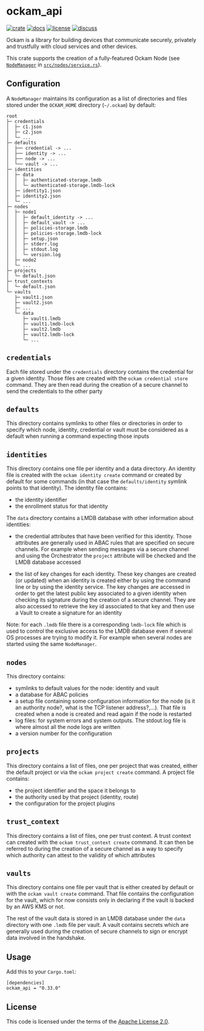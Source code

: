 # ockam_api

[![crate][crate-image]][crate-link]
[![docs][docs-image]][docs-link]
[![license][license-image]][license-link]
[![discuss][discuss-image]][discuss-link]

Ockam is a library for building devices that communicate securely, privately
and trustfully with cloud services and other devices.

This crate supports the creation of a fully-featured Ockam Node
(see [`NodeManager`](https://github.com/build-trust/ockam/blob/2fc6d7714a4e54f8734c172ad6480fedc6e3629c/implementations/rust/ockam/ockam_api/src/nodes/service.rs#L87) in [`src/nodes/service.rs`](https://github.com/build-trust/ockam/blob/2fc6d7714a4e54f8734c172ad6480fedc6e3629c/implementations/rust/ockam/ockam_api/src/nodes/service.rs)).

## Configuration

A `NodeManager` maintains its configuration as a list of directories and files stored under
the `OCKAM_HOME` directory (`~/.ockam`) by default:
```shell
root
├─ credentials
│  ├─ c1.json
│  ├─ c2.json
│  └─ ...
├─ defaults
│  ├── credential -> ...
│  ├── identity -> ...
│  ├── node -> ...
│  └── vault -> ...
├─ identities
│  ├─ data
│  │  ├─ authenticated-storage.lmdb
│  │  └─ authenticated-storage.lmdb-lock
│  ├─ identity1.json
│  ├─ identity2.json
│  └─ ...
├─ nodes
│  ├─ node1
│  │  ├─ default_identity -> ...
│  │  ├─ default_vault -> ...
│  │  ├─ policies-storage.lmdb
│  │  ├─ policies-storage.lmdb-lock
│  │  ├─ setup.json
│  │  ├─ stderr.log
│  │  ├─ stdout.log
│  │  └─ version.log
│  ├─ node2
│  └─ ...
├─ projects
│  └─ default.json
├─ trust_contexts
│  └─ default.json
└─ vaults
   ├─ vault1.json
   ├─ vault2.json
   ├─ ...
   └─ data
      ├─ vault1.lmdb
      ├─ vault1.lmdb-lock
      ├─ vault2.lmdb
      ├─ vault2.lmdb-lock
      └─ ...
```
## `credentials`

Each file stored under the `credentials` directory contains the credential for a given identity.
Those files are created with the `ockam credential store` command. They are then read during the creation of
a secure channel to send the credentials to the other party

## `defaults`

This directory contains symlinks to other files or directories in order to specify which node,
identity, credential or vault must be considered as a default when running a command expecting those
inputs

## `identities`

This directory contains one file per identity and a data directory. An identity file is created
with the `ockam identity create` command or created by default for some commands (in that case the
`defaults/identity` symlink points to that identity). The identity file contains:

- the identity identifier
- the enrollment status for that identity

The `data` directory contains a LMDB database with other information about identities:
 - the credential attributes that have been verified for this identity. Those attributes are
   generally used in ABAC rules that are specified on secure channels. For example when sending messages
   via a secure channel and using the Orchestrator the `project` attribute will be checked and the LMDB database accessed

 - the list of key changes for each identity. These key changes are created (or updated) when an identity
   is created either by using the command line or by using the identity service.
   The key changes are accessed in order to get the latest public key associated to a given identity
   when checking its signature during the creation of a secure channel.
   They are also accessed to retrieve the key id associated to that key and then use a Vault to create a signature
   for an identity

Note: for each `.lmdb` file there is a corresponding `lmdb-lock` file which is used to control
the exclusive access to the LMDB database even if several OS processes are trying to modify it.
For example when several nodes are started using the same `NodeManager`.

## `nodes`

This directory contains:

 - symlinks to default values for the node: identity and vault
 - a database for ABAC policies
 - a setup file containing some configuration information for the node (is it an authority node?, what is the TCP listener address?,...).
   That file is created when a node is created and read again if the node is restarted
 - log files: for system errors and system outputs. The stdout.log file is where almost all the node logs are written
 - a version number for the configuration

## `projects`

This directory contains a list of files, one per project that was created, either the default project
or via the `ockam project create` command. A project file contains:

 - the project identifier and the space it belongs to
 - the authority used by that project (identity, route)
 - the configuration for the project plugins

## `trust_context`

This directory contains a list of files, one per trust context. A trust context can created with
the `ockam trust_context create` command. It can then be referred to during the creation of a
secure channel as a way to specify which authority can attest to the validity of which attributes

## `vaults`

This directory contains one file per vault that is either created by default or with the `ockam vault create`
command. That file contains the configuration for the vault, which for now consists only in
declaring if the vault is backed by an AWS KMS or not.

The rest of the vault data is stored in an LMDB database under the `data` directory with one `.lmdb`
file per vault. A vault contains secrets which are generally used during the creation of secure
channels to sign or encrypt data involved in the handshake.


## Usage

Add this to your `Cargo.toml`:

```
[dependencies]
ockam_api = "0.33.0"
```

## License

This code is licensed under the terms of the [Apache License 2.0][license-link].

[main-ockam-crate-link]: https://crates.io/crates/ockam

[crate-image]: https://img.shields.io/crates/v/ockam_api.svg
[crate-link]: https://crates.io/crates/ockam_api

[docs-image]: https://docs.rs/ockam_api/badge.svg
[docs-link]: https://docs.rs/ockam_api

[license-image]: https://img.shields.io/badge/License-Apache%202.0-green.svg
[license-link]: https://github.com/build-trust/ockam/blob/HEAD/LICENSE

[discuss-image]: https://img.shields.io/badge/Discuss-Github%20Discussions-ff70b4.svg
[discuss-link]: https://github.com/build-trust/ockam/discussions

